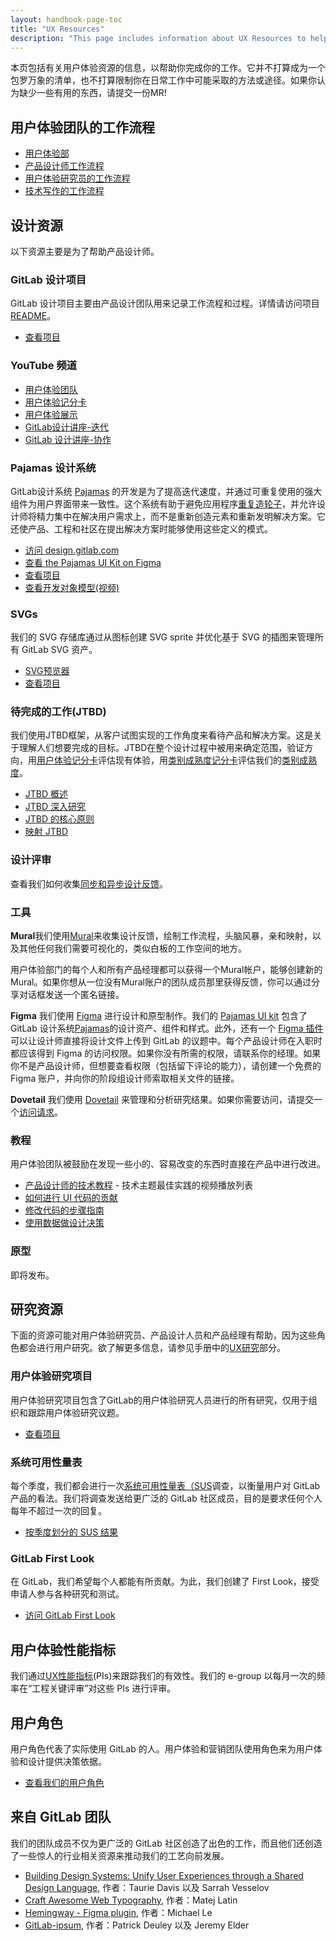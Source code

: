 ```yaml
---
layout: handbook-page-toc
title: "UX Resources"
description: "This page includes information about UX Resources to help you do your job as a product desginer at GitLab."
---
```


本页包括有关用户体验资源的信息，以帮助你完成你的工作。它并不打算成为一个包罗万象的清单，也不打算限制你在日常工作中可能采取的方法或途径。如果你认为缺少一些有用的东西，请提交一份MR!

## 用户体验团队的工作流程

* [用户体验部](https://about.gitlab.com/handbook/engineering/ux/ux-department-workflow/)
* [产品设计师工作流程](https://about.gitlab.com/handbook/engineering/ux/ux-designer/)
* [用户体验研究员的工作流程](https://about.gitlab.com/handbook/engineering/ux/ux-research/)
* [技术写作的工作流程](https://about.gitlab.com/handbook/engineering/ux/technical-writing/workflow/)

## 设计资源

以下资源主要是为了帮助产品设计师。

### GitLab 设计项目

GitLab 设计项目主要由产品设计团队用来记录工作流程和过程。详情请访问项目 [README](https://gitlab.com/gitlab-org/gitlab-design/blob/master/README.md)。

* [查看项目](https://gitlab.com/gitlab-org/gitlab-design/)

### YouTube 频道
* [用户体验团队](https://www.youtube.com/playlist?list=PL05JrBw4t0KqkW0oPW3n0HqVgKcONVnO5)
* [用户体验记分卡](https://www.youtube.com/playlist?list=PL05JrBw4t0KrDmSVDZfwW0jxOQyl1wW9G)
* [用户体验展示](https://www.youtube.com/playlist?list=PL05JrBw4t0Kq89nFXtkVviaIfYQPptwJz)
* [GitLab设计讲座-迭代](https://youtube.com/playlist?list=PL05JrBw4t0KpgzLWbRCXf8o7iap-uoe7o)
* [GitLab 设计讲座-协作](https://www.youtube.com/playlist?list=PL05JrBw4t0KrER807JktsL-addVZa4N0-)


### Pajamas 设计系统

GitLab设计系统 [Pajamas](https://about.gitlab.com/handbook/engineering/ux/pajamas) 的开发是为了提高迭代速度，并通过可重复使用的强大组件为用户界面带来一致性。这个系统有助于避免应用程序[重复造轮子](https://en.wikipedia.org/wiki/Don%27t_repeat_yourself)，并允许设计师将精力集中在解决用户需求上，而不是重新创造元素和重新发明解决方案。它还使产品、工程和社区在提出解决方案时能够使用这些定义的模式。

* [访问 design.gitlab.com](https://design.gitlab.com/)
* [查看 the Pajamas UI Kit on Figma](https://www.figma.com/community/file/781156790581391771)
* [查看项目](https://gitlab.com/gitlab-org/gitlab-services/design.gitlab.com)
* [查看开发对象模型(视频)](https://www.youtube.com/watch?v=GMCS1sBzw9I&feature=youtu.be)

### SVGs

我们的 SVG 存储库通过从图标创建 SVG sprite 并优化基于 SVG 的插图来管理所有 GitLab SVG 资产。

* [SVG预览器](http://gitlab-org.gitlab.io/gitlab-svgs/)
* [查看项目](https://gitlab.com/gitlab-org/gitlab-svgs)

### 待完成的工作(JTBD)
我们使用JTBD框架，从客户试图实现的工作角度来看待产品和解决方案。这是关于理解人们想要完成的目标。JTBD在整个设计过程中被用来确定范围，验证方向，用[用户体验记分卡](/ux-scorecards/)评估现有体验，用[类别成熟度记分卡](/category-maturity-scorecards/)评估我们的[类别成熟度](https://about.gitlab.com/direction/maturity/)。

* [JTBD 概述](/jobs-to-be-done/)
* [JTBD 深入研究](/jobs-to-be-done/deep-dive/)
* [JTBD 的核心原则](/jobs-to-be-done/core-jobs-to-be-done-principles/)
* [映射 JTBD](/jobs-to-be-done/mapping-jobs-to-be-done/)

### 设计评审

查看我们如何收集[同步和异步设计反馈](/ux-designer/#design-reviews)。

### 工具

**Mural**我们使用[Mural](https://mural.co/)来收集设计反馈，绘制工作流程，头脑风暴，亲和映射，以及其他任何我们需要可视化的，类似白板的工作空间的地方。

用户体验部门的每个人和所有产品经理都可以获得一个Mural帐户，能够创建新的Mural。如果你想从一位没有Mural账户的团队成员那里获得反馈，你可以通过分享对话框发送一个匿名链接。

**Figma** 我们使用 [Figma](https://www.figma.com/design/) 进行设计和原型制作。我们的 [Pajamas UI kit](https://www.figma.com/file/qEddyqCrI7kPSBjGmwkZzQ/Pajamas-UI-Kit) 包含了 GitLab 设计系统[Pajamas](https://design.gitlab.com/)的设计资产、组件和样式。此外，还有一个 [Figma 插件](https://www.figma.com/community/plugin/860845891704482356/GitLab)可以让设计师直接将设计文件上传到 GitLab 的议题中。每个产品设计师在入职时都应该得到 Figma 的访问权限。如果你没有所需的权限，请联系你的经理。如果你不是产品设计师，但想要查看权限（包括留下评论的能力），请创建一个免费的 Figma 账户，并向你的阶段组设计师索取相关文件的链接。

**Dovetail** 我们使用 [Dovetail](https://dovetailapp.com/) 来管理和分析研究结果。如果你需要访问，请提交一个[访问请求](https://gitlab.com/gitlab-com/team-member-epics/access-requests/-/issues)。

### 教程

用户体验团队被鼓励在发现一些小的、容易改变的东西时直接在产品中进行改进。 

* [产品设计师的技术教程](https://www.youtube.com/playlist?list=PL05JrBw4t0Kra6RseLWXFIXtu9UPzjzbT) - 技术主题最佳实践的视频播放列表
* [如何进行 UI 代码的贡献](./designers-guide-to-contributing-ui-changes-in-gitlab/)
* [修改代码的步骤指南](./designers-step-by-step-guide-to-make-code-changes/)
* [使用数据做设计决策](./designers-guide-to-data/)

### 原型

即将发布。

## 研究资源

下面的资源可能对用户体验研究员、产品设计人员和产品经理有帮助，因为这些角色都会进行用户研究。欲了解更多信息，请参见手册中的[UX研究](./ux-research/#remote-design-sprint)部分。

### 用户体验研究项目

用户体验研究项目包含了GitLab的用户体验研究人员进行的所有研究，仅用于组织和跟踪用户体验研究议题。

* [查看项目](https://gitlab.com/gitlab-org/ux-research)

### 系统可用性量表

每个季度，我们都会进行一次[系统可用性量表（SUS](/handbook/engineering/ux/performance-indicators/system-usability-scale)调查，以衡量用户对 GitLab 产品的看法。我们将调查发送给更广泛的 GitLab 社区成员，目的是要求任何个人每年不超过一次的回复。

* [按季度划分的 SUS 结果](./performance-indicators/#perception-of-system-usability)

### GitLab First Look

在 GitLab，我们希望每个人都能有所贡献。为此，我们创建了 First Look，接受申请人参与各种研究和测试。

* [访问 GitLab First Look](/community/gitlab-first-look/)

## 用户体验性能指标

我们通过[UX性能指标](/handbook/engineering/ux/performance-indicators/)(PIs)来跟踪我们的有效性。我们的 e-group 以每月一次的频率在“工程关键评审”对这些 PIs 进行评审。

## 用户角色

用户角色代表了实际使用 GitLab 的人。用户体验和营销团队使用角色来为用户体验和设计提供决策依据。

* [查看我们的用户角色](https://about.gitlab.com/handbook/marketing/strategic-marketing/roles-personas/index.html#user-personas)

## 来自 GitLab 团队

我们的团队成员不仅为更广泛的 GitLab 社区创造了出色的工作，而且他们还创造了一些惊人的行业相关资源来推动我们的工艺向前发展。

* [Building Design Systems: Unify User Experiences through a Shared Design Language](https://www.amazon.com/Building-Design-Systems-Experiences-Language/dp/148424513X), 作者：Taurie Davis 以及 Sarrah Vesselov
* [Craft Awesome Web Typography](https://betterwebtype.com/web-typography-book/), 作者：Matej Latin
* [Hemingway - Figma plugin](https://www.figma.com/community/plugin/760035865558407437/Hemingway), 作者：Michael Le
* [GitLab-ipsum](https://ipsum.reali.sh/), 作者：Patrick Deuley 以及 Jeremy Elder

[pajamas]: https://design.gitlab.com/
